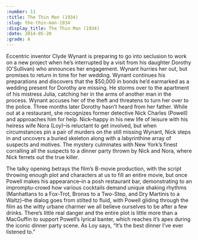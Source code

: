 ```yaml
---
:number: 11
:title: The Thin Man (1934)
:slug: the-thin-man-1934
:display_title: The Thin Man (1934)
:date: 2014-05-20
:grade: A
---
```

Eccentric inventor Clyde Wynant is preparing to go into seclusion to work on a new project when he’s interrupted by a visit from his daughter Dorothy (O'Sullivan) who announces her engagement. Wynant hurries her out, but promises to return in time for her wedding. Wynant continues his preparations and discovers that the $50,000 in bonds he’d earmarked as a wedding present for Dorothy are missing. He storms over to the apartment of his mistress Julia, catching her in the arms of another man in the process. Wynant accuses her of the theft and threatens to turn her over to the police. Three months later Dorothy hasn’t heard from her father. While out at a restaurant, she recognizes former detective Nick Charles (Powell) and approaches him for help. Nick–happy in his new life of leisure with his heiress wife Nora (Loy)–is reluctant to get involved, but when circumstances pin a pair of murders on the still missing Wynant, Nick steps in and uncovers a buried skeleton along with a labyrinthine array of suspects and motives. The mystery culminates with New York’s finest corralling all the suspects to a dinner party thrown by Nick and Nora, where Nick ferrets out the true killer.

The talky opening betrays the film’s B-movie production, with the script throwing enough plot and characters at us to fill an entire movie, but once Powell makes his appearance–in a posh restaurant bar, demonstrating to an impromptu-crowd how various cocktails demand unique shaking rhythms (Manhattans to a Fox-Trot, Bronxs to a Two-Step, and Dry Martinis to a Waltz)–the dialog goes from stilted to fluid, with Powell gliding through the film as the witty urbane charmer we all believe ourselves to be after a few drinks. There’s little real danger and the entire plot is little more than a MacGuffin to support Powell’s lyrical banter, which reaches it’s apex during the iconic dinner party scene. As Loy says, “It’s the best dinner I’ve ever listened to.”